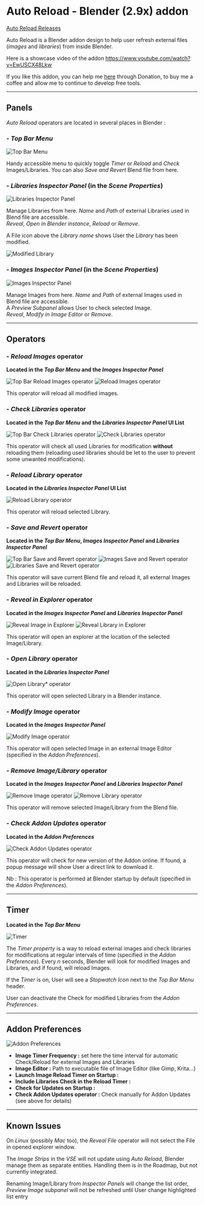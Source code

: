 # Auto Reload - Blender (2.9x) addon

[Auto Reload Releases](https://github.com/samytichadou/Auto_Reload_Blender_addon/releases)  

Auto Reload is a Blender addon design to help user refresh external files (*images* and *libraries*) from inside Blender.

Here is a showcase video of the addon 
https://www.youtube.com/watch?v=EwUSCX48Lkw

If you like this addon, you can help me [here](https://ko-fi.com/tonton_blender) through Donation, to buy me a coffee and allow me to continue to develop free tools.
___

## **Panels**

*Auto Reload* operators are located in several places in Blender :  

### - ***Top Bar Menu***

![Top Bar Menu](https://raw.githubusercontent.com/samytichadou/Auto_Reload_Blender_addon/master/help_images/top_bar_menu_open.png)

Handy accessible menu to quickly toggle *Timer* or *Reload* and *Check* Images/Libraries. You can also *Save and Revert* Blend file from here.

### - ***Libraries Inspector Panel* (in the *Scene Properties*)**

![Libraries Inspector Panel](https://raw.githubusercontent.com/samytichadou/Auto_Reload_Blender_addon/master/help_images/libraries_inspector_panel.png)

Manage Libraries from here. *Name* and *Path* of external Libraries used in Blend file are accessible.  
*Reveal*, *Open in Blender instance*, *Reload* or *Remove*.  

A File icon above the *Library name* shows User the *Library* has been modified.

![Modified Library](https://raw.githubusercontent.com/samytichadou/Auto_Reload_Blender_addon/master/help_images/modified_library.png)

### - ***Images Inspector Panel* (in the *Scene Properties*)**

![Images Inspector Panel](https://raw.githubusercontent.com/samytichadou/Auto_Reload_Blender_addon/master/help_images/images_inspector_panel.png)

Manage Images from here. *Name* and *Path* of external Images used in Blend file are accessible.  
A *Preview Subpanel* allows User to check selected Image.  
*Reveal*, *Modify in Image Editor* or *Remove*.
___

## **Operators**

### - ***Reload Images* operator**
**Located in the *Top Bar Menu* and the *Images Inspector Panel***

![Top Bar Reload Images operator](https://raw.githubusercontent.com/samytichadou/Auto_Reload_Blender_addon/master/help_images/topbar_reload_images.png)
![Reload Images operator](https://raw.githubusercontent.com/samytichadou/Auto_Reload_Blender_addon/master/help_images/reload_images.png)

This operator will reload all modified images.

### - ***Check Libraries* operator**
**Located in the *Top Bar Menu* and the *Libraries Inspector Panel* UI List**

![Top Bar Check Libraries operator](https://raw.githubusercontent.com/samytichadou/Auto_Reload_Blender_addon/master/help_images/topbar_check_libraries.png)
![Check Libraries operator](https://raw.githubusercontent.com/samytichadou/Auto_Reload_Blender_addon/master/help_images/check_libraries.png)

This operator will check all used Libraries for modification **without** reloading them (reloading used libraries should be let to the user to prevent some unwanted modifications).

### - ***Reload Library* operator**
**Located in the *Libraries Inspector Panel* UI List**

![Reload Library operator](https://raw.githubusercontent.com/samytichadou/Auto_Reload_Blender_addon/master/help_images/reload_library.png)

This operator will reload selected Library.

### - ***Save and Revert* operator**
**Located in the *Top Bar Menu*, *Images Inspector Panel* and *Libraries Inspector Panel***

![Top Bar Save and Revert operator](https://raw.githubusercontent.com/samytichadou/Auto_Reload_Blender_addon/master/help_images/topbar_save_revert.png)
![Images Save and Revert operator](https://raw.githubusercontent.com/samytichadou/Auto_Reload_Blender_addon/master/help_images/images_save_revert.png)
![Libraries Save and Revert operator](https://raw.githubusercontent.com/samytichadou/Auto_Reload_Blender_addon/master/help_images/libraries_save_revert.png)

This operator will save current Blend file and reload it, all external Images and Libraries will be reloaded.


### - ***Reveal in Explorer* operator**
**Located in the *Images Inspector Panel* and *Libraries Inspector Panel***

![Reveal Image in Explorer](https://raw.githubusercontent.com/samytichadou/Auto_Reload_Blender_addon/master/help_images/reveal_image.png)
![Reveal Library in Explorer](https://raw.githubusercontent.com/samytichadou/Auto_Reload_Blender_addon/master/help_images/reveal_library.png)

This operator will open an explorer at the location of the selected Image/Library.


### - ***Open Library* operator**
**Located in the *Libraries Inspector Panel***

![Open Library* operator](https://raw.githubusercontent.com/samytichadou/Auto_Reload_Blender_addon/master/help_images/open_library.png)

This operator will open selected Library in a Blender instance.


### - ***Modify Image* operator**
**Located in the *Images Inspector Panel***

![Modify Image operator](https://raw.githubusercontent.com/samytichadou/Auto_Reload_Blender_addon/master/help_images/modify_image.png)

This operator will open selected Image in an external Image Editor (specified in the *Addon Preferences*).


### - ***Remove Image/Library* operator**
**Located in the *Images Inspector Panel* and *Libraries Inspector Panel***

![Remove Image operator](https://raw.githubusercontent.com/samytichadou/Auto_Reload_Blender_addon/master/help_images/remove_image.png)
![Remove Library operator](https://raw.githubusercontent.com/samytichadou/Auto_Reload_Blender_addon/master/help_images/remove_library.png)

This operator will remove selected Image/Library from the Blend file.


### - ***Check Addon Updates* operator**
**Located in the *Addon Preferences***

![Check Addon Updates operator](https://raw.githubusercontent.com/samytichadou/Auto_Reload_Blender_addon/master/help_images/check_addon_updates.png)

This operator will check for new version of the Addon online. If found, a popup message will show User a direct link to download it.

Nb : This operator is performed at Blender startup by default (specified in the *Addon Preferences*).

___

## **Timer**
**Located in the *Top Bar Menu***

![Timer](https://raw.githubusercontent.com/samytichadou/Auto_Reload_Blender_addon/master/help_images/timer.png)

The *Timer property* is a way to reload external images and check libraries for modifications at regular intervals of time (specified in the *Addon Preferences*). Every *n* seconds, Blender will look for modified Images and Libraries, and if found, will reload Images.  

If the *Timer* is on, User will see a *Stopwatch Icon* next to the *Top Bar Menu* header.  

User can deactivate the Check for modified Libraries from the *Addon Preferences*.

___

## **Addon Preferences**

![Addon Preferences](https://raw.githubusercontent.com/samytichadou/Auto_Reload_Blender_addon/master/help_images/addon_preferences.png)

- **Image Timer Frequency :** 
set here the time interval for automatic Check/Reload for external Images and Libraries
- **Image Editor :** Path to executable file of Image Editor (like Gimp, Krita...)
- **Launch Image Reload Timer on Startup :**
- **Include Libraries Check in the Reload Timer :**
- **Check for Updates on Startup :**
- **Check Addon Updates operator :** Check manually for Addon Updates (see above for details)

___

## **Known Issues**

On *Linux* (possibly *Mac* too), the *Reveal File* operator will not select the File in opened explorer window.  

The *Image Strips* in the *VSE* will not update using *Auto Reload*, Blender manage them as separate entities. Handling them is in the Roadmap, but not currently integrated.  

Renaming Image/Library from *Inspector Panels* will change the list order, *Preview Image subpanel* will not be refreshed until User change highlighted list entry
